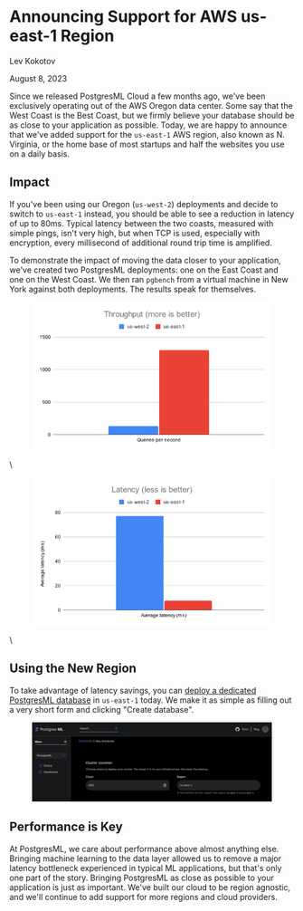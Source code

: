 # Announcing Support for AWS us-east-1 Region



Lev Kokotov

August 8, 2023

Since we released PostgresML Cloud a few months ago, we've been exclusively operating out of the AWS Oregon data center. Some say that the West Coast is the Best Coast, but we firmly believe your database should be as close to your application as possible. Today, we are happy to announce that we've added support for the `us-east-1` AWS region, also known as N. Virginia, or the home base of most startups and half the websites you use on a daily basis.

## Impact

If you've been using our Oregon (`us-west-2`) deployments and decide to switch to `us-east-1` instead, you should be able to see a reduction in latency of up to 80ms. Typical latency between the two coasts, measured with simple pings, isn't very high, but when TCP is used, especially with encryption, every millisecond of additional round trip time is amplified.

To demonstrate the impact of moving the data closer to your application, we've created two PostgresML deployments: one on the East Coast and one on the West Coast. We then ran `pgbench` from a virtual machine in New York against both deployments. The results speak for themselves.

<figure><img src=".gitbook/assets/image (8).png" alt=""><figcaption></figcaption></figure>

\


<figure><img src=".gitbook/assets/image (9).png" alt=""><figcaption></figcaption></figure>

\


## Using the New Region

To take advantage of latency savings, you can [deploy a dedicated PostgresML database](https://postgresml.org/signup) in `us-east-1` today. We make it as simple as filling out a very short form and clicking "Create database".

<figure><img src=".gitbook/assets/image (10).png" alt=""><figcaption></figcaption></figure>

## Performance is Key

At PostgresML, we care about performance above almost anything else. Bringing machine learning to the data layer allowed us to remove a major latency bottleneck experienced in typical ML applications, but that's only one part of the story. Bringing PostgresML as close as possible to your application is just as important. We've built our cloud to be region agnostic, and we'll continue to add support for more regions and cloud providers.
